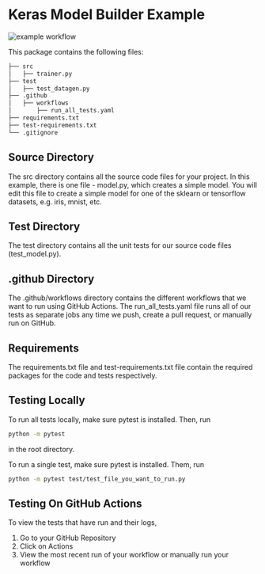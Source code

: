 # Keras Model Builder Example

![example workflow](https://github.com/umd-fire-coml/example-keras-model-builder/actions/workflows/run_all_tests.yaml/badge.svg)

This package contains the following files:

```bash
├── src
│   ├── trainer.py
├── test
│   ├── test_datagen.py
├── .github
│   ├── workflows
│       ├── run_all_tests.yaml
├── requirements.txt
├── test-requirements.txt
└── .gitignore
```

## Source Directory

The src directory contains all the source code files for your project. In this example, there is one file - model.py, which creates a simple model. You will edit this file to create a simple model for one of the sklearn or tensorflow datasets, e.g. iris, mnist, etc.

## Test Directory

The test directory contains all the unit tests for our source code files (test_model.py).

## .github Directory

The .github/workflows directory contains the different workflows that we want to run using GitHub Actions. The run_all_tests.yaml file runs all of our tests as separate jobs any time we push, create a pull request, or manually run on GitHub.

## Requirements

The requirements.txt file and test-requirements.txt file contain the required packages for the code and tests respectively.

## Testing Locally

To run all tests locally, make sure pytest is installed. Then, run
```bash
python -m pytest
```
in the root directory.

To run a single test, make sure pytest is installed. Them, run
```bash
python -m pytest test/test_file_you_want_to_run.py
```

## Testing On GitHub Actions

To view the tests that have run and their logs,

1. Go to your GitHub Repository
2. Click on Actions
3. View the most recent run of your workflow or manually run your workflow